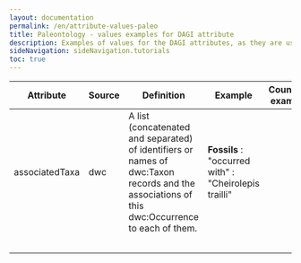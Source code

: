 ```yaml
---
layout: documentation
permalink: /en/attribute-values-paleo
title: Paleontology - values examples for DAGI attribute
description: Examples of values for the DAGI attributes, as they are used for Paleontology specimens
sideNavigation: sideNavigation.tutorials
toc: true
---
```


| Attribute | Source | Definition | Example | Counter-example |
| --------- | ------ | ---------- | ------- | --------------- |
| associatedTaxa | dwc | A list (concatenated and separated) of identifiers or names of dwc:Taxon records and the associations of this dwc:Occurrence to each of them. | **Fossils** : "occurred with" : "Cheirolepis trailli" |  |
|  |  |  |  |  |
|  |  |  |  |  |
|  |  |  |  |  |
|  |  |  |  |  |
|  |  |  |  |  |
